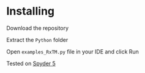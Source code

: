 # Installing

Download the repository

Extract the `Python` folder 

Open `examples_RxTM.py`  file in your IDE and click Run

Tested on [Spyder 5](https://www.spyder-ide.org/)
